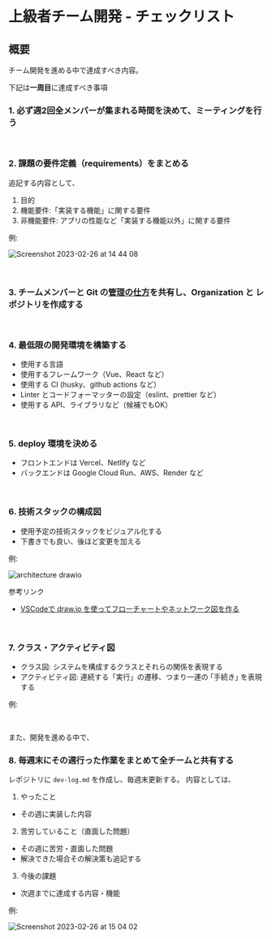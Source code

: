 # 上級者チーム開発 - チェックリスト

## 概要
チーム開発を進める中で達成すべき内容。

下記は**一周目**に達成すべき事項
### 1. 必ず週2回全メンバーが集まれる時間を決めて、ミーティングを行う

<br />

### 2. 課題の要件定義（requirements）をまとめる
追記する内容として、
1. 目的
2. 機能要件:「実装する機能」に関する要件
3. 非機能要件: アプリの性能など「実装する機能以外」に関する要件

例:

![Screenshot 2023-02-26 at 14 44 08](https://user-images.githubusercontent.com/45121253/221394469-798c80fb-bbba-4164-97f5-523dbf77ccd5.png)

<br />

### 3. チームメンバーと Git の[管理の仕方](https://github.com/recursion-team-v/team-v-devlog/blob/main/github_tutorial.md)を共有し、Organization と レポジトリを作成する

<br />

### 4. 最低限の開発環境を構築する
- 使用する言語
- 使用するフレームワーク（Vue、React など）
- 使用する CI (husky、github actions など）
- Linter とコードフォーマッターの設定（eslint、prettier など）
- 使用する API、ライブラリなど（候補でもOK）

<br />

### 5. deploy 環境を決める
- フロントエンドは Vercel、Netlify など
- バックエンドは Google Cloud Run、AWS、Render など

<br />

### 6. 技術スタックの構成図
- 使用予定の技術スタックをビジュアル化する
- 下書きでも良い、後ほど変更を加える

例:

![architecture drawio](https://user-images.githubusercontent.com/45121253/221457716-2e6b952d-7d92-49be-9c02-538d7969d1f7.png)

参考リンク
- [VSCodeで draw.io を使ってフローチャートやネットワーク図を作る](https://qiita.com/riku-shiru/items/5ab7c5aecdfea323ec4e)

<br />

### 7. クラス・アクティビティ図
- クラス図: システムを構成するクラスとそれらの関係を表現する
- アクティビティ図: 連続する「実行」の遷移、つまり一連の ｢手続き｣ を表現する

例:

<br />

また、開発を進める中で、
### 8. 毎週末にその週行った作業をまとめて全チームと共有する
レポジトリに ```dev-log.md``` を作成し、毎週末更新する。
内容としては、
1. やったこと
 - その週に実装した内容
2. 苦労していること（直面した問題）
 - その週に苦労・直面した問題
 - 解決できた場合その解決策も追記する
3. 今後の課題
 - 次週までに達成する内容・機能

例:

![Screenshot 2023-02-26 at 15 04 02](https://user-images.githubusercontent.com/45121253/221395047-6684e758-501a-4fbd-ac88-791fb3f054f4.png)
